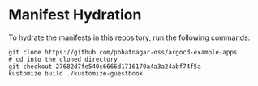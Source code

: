 # Manifest Hydration

To hydrate the manifests in this repository, run the following commands:

```shell
git clone https://github.com/pbhatnagar-oss/argocd-example-apps
# cd into the cloned directory
git checkout 27682d7fe540c6666d1716170a4a3a24abf74f5a
kustomize build ./kustomize-guestbook
```
